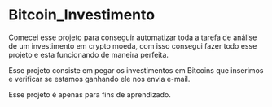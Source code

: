 # Bitcoin_Investimento

Comecei esse projeto para conseguir automatizar toda a tarefa de análise de um investimento em crypto moeda, com isso consegui fazer todo esse projeto e esta funcionando de maneira perfeita.

Esse projeto consiste em pegar os investimentos em Bitcoins que inserimos e verificar se estamos ganhando ele nos envia e-mail. 

Esse projeto é apenas para fins de aprendizado.
